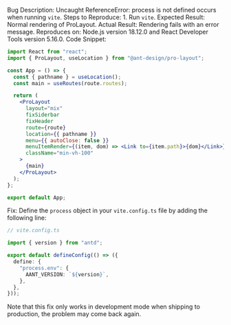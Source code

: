 Bug Description: Uncaught ReferenceError: process is not defined occurs when running `vite`. Steps to Reproduce: 1. Run `vite`. Expected Result: Normal rendering of ProLayout. Actual Result: Rendering fails with an error message. Reproduces on: Node.js version 18.12.0 and React Developer Tools version 5.16.0. Code Snippet:

```jsx
import React from "react";
import { ProLayout, useLocation } from "@ant-design/pro-layout";

const App = () => {
  const { pathname } = useLocation();
  const main = useRoutes(route.routes);

  return (
    <ProLayout
      layout="mix"
      fixSiderbar
      fixHeader
      route={route}
      location={{ pathname }}
      menu={{ autoClose: false }}
      menuItemRender={(item, dom) => <Link to={item.path}>{dom}</Link>}
      className="min-vh-100"
    >
      {main}
    </ProLayout>
  );
};

export default App;
```

Fix: Define the `process` object in your `vite.config.ts` file by adding the following line:

```typescript
// vite.config.ts

import { version } from "antd";

export default defineConfig(() => ({
  define: {
    "process.env": {
      AANT_VERSION: `${version}`,
    },
  },
}));
```

Note that this fix only works in development mode when shipping to production, the problem may come back again.
